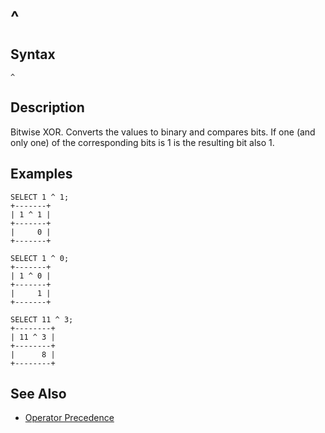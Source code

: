 
# ^

## Syntax


```
^
```

## Description


Bitwise XOR. Converts the values to binary and compares bits. If one (and only one) of the corresponding bits is 1 is the resulting bit also 1.


## Examples


```
SELECT 1 ^ 1;
+-------+
| 1 ^ 1 |
+-------+
|     0 |
+-------+

SELECT 1 ^ 0;
+-------+
| 1 ^ 0 |
+-------+
|     1 |
+-------+

SELECT 11 ^ 3;
+--------+
| 11 ^ 3 |
+--------+
|      8 |
+--------+
```

## See Also


* [Operator Precedence](../../../../operators/operator-precedence.md)

